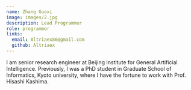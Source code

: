 ```yaml
---
name: Zhang Guoxi
image: images/2.jpg
description: Lead Programmer
role: programmer
links:
  email: Altriaex86@gmail.com
  github: Altriaex
---
```


I am senior research engineer at Beijing Institute for General Artificial Intelligence. Previously, I was a PhD student in Graduate School of Informatics, Kyoto university, where I have the fortune to work with Prof. Hisashi Kashima.
